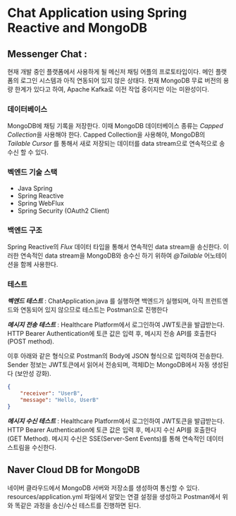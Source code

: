 # Chat Application using Spring Reactive and MongoDB


## Messenger Chat : 
현재 개발 중인 플랫폼에서 사용하게 될 메신저 채팅 어플의 프로토타입이다.
메인 플랫폼의 로그인 시스템과 아직 연동되어 있지 않은 상태다.
현재 MongoDB 무료 버전의 용량 한계가 있다고 하여, Apache Kafka로 이전 작업 중이지만 이는 미완성이다.

### 데이터베이스
MongoDB에 채팅 기록을 저장한다.
이때 MongoDB 데이터베이스 종류는 *Capped Collection*을 사용해야 한다.
Capped Collection을 사용해야, MongoDB의 *Tailable Cursor* 를 통해서
새로 저장되는 데이터를 data stream으로 연속적으로 송수신 할 수 있다.

### 벡엔드 기술 스택
- Java Spring
- Spring Reactive
- Spring WebFlux
- Spring Security (OAuth2 Client)

### 백엔드 구조
Spring Reactive의 *Flux* 데이터 타입을 통해서 연속적인 data stream을 송신한다.
이러한 연속적인 data stream을 MongoDB와 송수신 하기 위하여 *@Tailable* 어노테이션을 함께 사용한다.

### 테스트

***벡엔드 테스트*** : ChatApplication.java 를 실행하면 백엔드가 실행되며, 
아직 프런트엔드와 연동되어 있지 않으므로 테스트는 Postman으로 진행한다

***메시지 전송 테스트*** : Healthcare Platform에서 로그인하여 JWT토큰을 발급받는다.
HTTP Bearer Authentication에 토큰 값은 입력 후, 메시지 전송 API를 호출한다 (POST method).

이후 아래와 같은 형식으로 Postman의 Body에 JSON 형식으로 입력하여 전송한다.
Sender 정보는 JWT토큰에서 읽어서 전송되며, 객체ID는 MongoDB에서 자동 생성된다 (보안성 강화).
```json
{
    "receiver": "UserB",
    "message": "Hello, UserB"
}
```

***메시지 수신 테스트*** : Healthcare Platform에서 로그인하여 JWT토큰을 발급받는다.
HTTP Bearer Authentication에 토큰 값은 입력 후, 메시지 수신 API를 호출한다 (GET Method).
메시지 수신은 SSE(Server-Sent Events)를 통해 연속적인 데이터 스트림을 수신한다.


## Naver Cloud DB for MongoDB
네이버 클라우드에서 MongoDB 서버와 저장소를 생성하여 통신할 수 있다.
resources/application.yml 파일에서 알맞는 연결 설정을 생성하고
Postman에서 위와 똑같은 과정을 송신/수신 테스트를 진행하면 된다.

